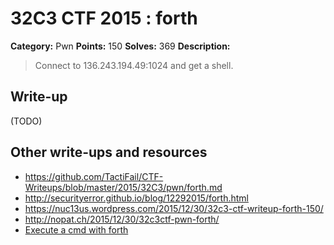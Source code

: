 # 32C3 CTF 2015 : forth

**Category:** Pwn
**Points:** 150
**Solves:** 369
**Description:**

> Connect to 136.243.194.49:1024 and get a shell.


## Write-up

(TODO)

## Other write-ups and resources

* <https://github.com/TactiFail/CTF-Writeups/blob/master/2015/32C3/pwn/forth.md>
* <http://securityerror.github.io/blog/12292015/forth.html>
* <https://nuc13us.wordpress.com/2015/12/30/32c3-ctf-writeup-forth-150/>
* <http://nopat.ch/2015/12/30/32c3ctf-pwn-forth/>
* [Execute a cmd with forth](http://rosettacode.org/wiki/Execute_a_system_command#Forth)
